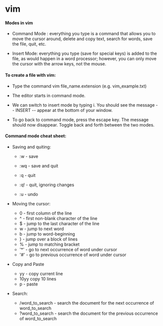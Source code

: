 # vim

   
   #### Modes in vim
   
   * Command Mode : everything you type is a command that allows you to move the cursor around, delete and copy text, search for words, save the file, quit, etc.
   
   * Insert Mode: everything you type (save for special keys) is added to the file, as would happen in a word processor; however, you can only move the cursor with the arrow keys, not the mouse.
   
   
  #### To create a file with vim:
  
  * Type the command vim file_name.extension (e.g. vim_example.txt) 
  
  * The editor starts in command mode. 
  
  * We can switch to insert mode by typing i. You should see the message -- INSERT -- appear at the bottom of your window.
   
  * To go back to command mode, press the escape key. The message should now disappear. Toggle back and forth between the two modes.

   #### Command mode cheat sheet:
   
   * Saving and quiting:
    
        * :w - save
        
        * :wq - save and quit
        
        * :q - quit

        * :q! - quit, ignoring changes

        * :u - undo
       
   * Moving the cursor:
   
        * 0 - first column of the line
        * ^ - first non-blank character of the line
        * $ - jump to the last character of the line
        * w - jump to next word
        * b - jump to word-beginning
        * } - jump over a block of lines
        * % - jump to matching bracket
        * '*' - go to next occurrence of word under cursor
        * '#' - go to previous occurrence of word under cursor
        
   * Copy and Paste
   
        * yy - copy current line
        * 10yy copy 10 lines
        * p - paste
   
   * Search:
   
        * /word_to_search - search the document for the next occurrence of word_to_search
        * ?word_to_search - search the document for the previous occurrence of word_to_search